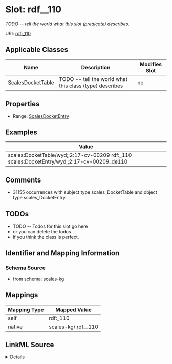 

# Slot: rdf__110


_TODO -- tell the world what this slot (predicate) describes._





URI: [rdf:_110](http://www.w3.org/1999/02/22-rdf-syntax-ns#_110)



<!-- no inheritance hierarchy -->





## Applicable Classes

| Name | Description | Modifies Slot |
| --- | --- | --- |
| [ScalesDocketTable](../classes/ScalesDocketTable.md) | TODO -- tell the world what this class (type) describes |  no  |







## Properties

* Range: [ScalesDocketEntry](../classes/ScalesDocketEntry.md)






## Examples

| Value |
| --- |
| scales:DocketTable/wyd;;2:17-cv-00209 rdf:_110 scales:DocketEntry/wyd;;2:17-cv-00209_de110 |

## Comments

* 31155 occurrences with subject type scales_DocketTable and object type scales_DocketEntry.

## TODOs

* TODO -- Todos for this slot go here
* or you can delete the todos
* if you think the class is perfect.

## Identifier and Mapping Information







### Schema Source


* from schema: scales-kg




## Mappings

| Mapping Type | Mapped Value |
| ---  | ---  |
| self | rdf:_110 |
| native | scales-kg/:rdf__110 |




## LinkML Source

<details>
```yaml
name: rdf__110
description: TODO -- tell the world what this slot (predicate) describes.
todos:
- TODO -- Todos for this slot go here
- or you can delete the todos
- if you think the class is perfect.
comments:
- 31155 occurrences with subject type scales_DocketTable and object type scales_DocketEntry.
examples:
- value: scales:DocketTable/wyd;;2:17-cv-00209 rdf:_110 scales:DocketEntry/wyd;;2:17-cv-00209_de110
from_schema: scales-kg
rank: 1000
slot_uri: rdf:_110
alias: rdf__110
domain_of:
- scales_DocketTable
range: scales_DocketEntry

```
</details>
